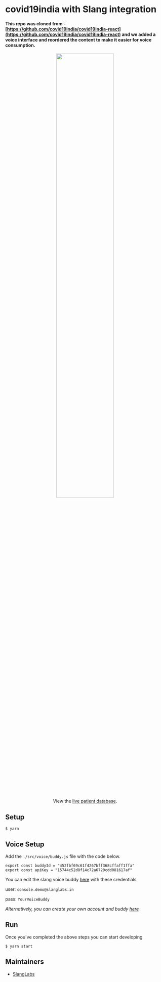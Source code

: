 # covid19india with Slang integration

#### This repo was cloned from - [https://github.com/covid19india/covid19india-react](https://github.com/covid19india/covid19india-react) and we added a voice interface and reordered the content to make it easier for voice consumption.

<p align="center">
<img src="https://i.postimg.cc/66gnPSsg/Screen-Shot-1.jpg" width="60%">
</p>

<p align="center">
  View the <a href="https://bit.ly/patientdb">live patient database</a>.
 </p>

## Setup

```
$ yarn
```

## Voice Setup

Add the `./src/voice/buddy.js` file with the code below.

```
export const buddyId = "452fbf69c61f4267bff368cffaff1ffa"
export const apiKey = "15744c52d8f14c72a6720cdd081617af"
```

You can edit the slang voice buddy [here](https://console.slanglabs.in/#signin)
with these credentials

user: `console.demo@slanglabs.in`

pass: `YourVoiceBuddy`

_Alternatively, you can create your own account and buddy [here](https://console.slanglabs.in/#signup)_

## Run

Once you've completed the above steps you can start developing

```
$ yarn start
```

## Maintainers

- [SlangLabs](https://github.com/SlangLabs/)
